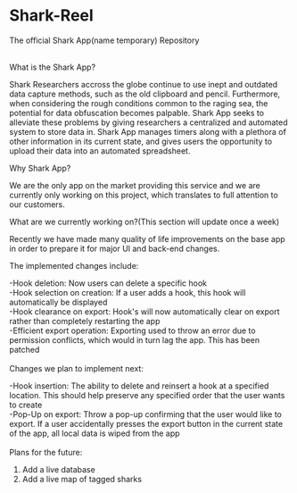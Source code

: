 # Shark-Reel
The official Shark App(name temporary) Repository<br />
<br />

What is the Shark App?<br />

Shark Researchers accross the globe continue to use inept and outdated data capture methods, such as the old clipboard and pencil. Furthermore, when considering the rough conditions common to the raging sea, the potential for data obfuscation becomes palpable. Shark App seeks to alleviate these problems by giving researchers a centralized and automated system to store data in. Shark App manages timers along with a plethora of other information in its current state, and gives users the opportunity to upload their data into an automated spreadsheet.



Why Shark App?<br />

We are the only app on the market providing this service and we are currently only working on this project, which translates to full attention to our customers.
<br />


What are we currently working on?(This section will update once a week)<br />

Recently we have made many quality of life improvements on the base app in order to prepare it for major UI and back-end changes. <br />

The implemented changes include:<br />

-Hook deletion: Now users can delete a specific hook<br />
-Hook selection on creation: If a user adds a hook, this hook will automatically be displayed<br />
-Hook clearance on export: Hook's will now automatically clear on export rather than completely restarting the app<br />
-Efficient export operation: Exporting used to throw an error due to permission conflicts, which would in turn lag the app. This has been patched<br />
<br />
Changes we plan to implement next:<br />

-Hook insertion: The ability to delete and reinsert a hook at a specified location. This should help preserve any specified order that the user wants to create<br />
-Pop-Up on export: Throw a pop-up confirming that the user would like to export. If a user accidentally presses the export button in the current state of the app, all local data is wiped from the app
<br />
<br />
Plans for the future:<br />

1. Add a live database<br />
2. Add a live map of tagged sharks
